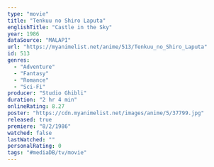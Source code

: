 ```yaml
---
type: "movie"
title: "Tenkuu no Shiro Laputa"
englishTitle: "Castle in the Sky"
year: 1986
dataSource: "MALAPI"
url: "https://myanimelist.net/anime/513/Tenkuu_no_Shiro_Laputa"
id: 513
genres: 
  - "Adventure"
  - "Fantasy"
  - "Romance"
  - "Sci-Fi"
producer: "Studio Ghibli"
duration: "2 hr 4 min"
onlineRating: 8.27
poster: "https://cdn.myanimelist.net/images/anime/5/37799.jpg"
released: true
premiere: "8/2/1986"
watched: false
lastWatched: ""
personalRating: 0
tags: "#mediaDB/tv/movie"
---
```

